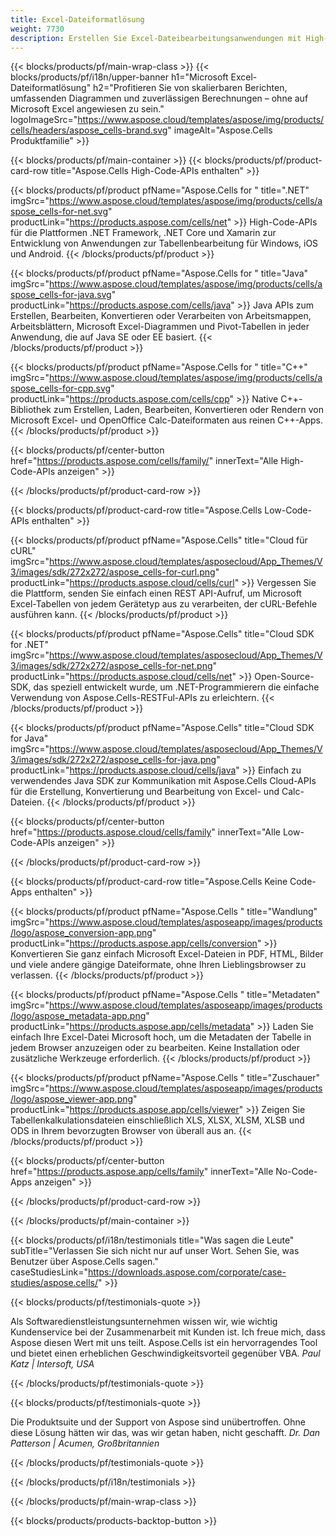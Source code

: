 ```yaml
---
title: Excel-Dateiformatlösung
weight: 7730
description: Erstellen Sie Excel-Dateibearbeitungsanwendungen mit High-Code- oder Low-Code-APIs oder No-Code-Apps, um Excel-Dateien anzuzeigen, zu vergleichen, zu prüfen oder zu konvertieren.
---
```

{{< blocks/products/pf/main-wrap-class >}}
{{< blocks/products/pf/i18n/upper-banner h1="Microsoft Excel-Dateiformatlösung" h2="Profitieren Sie von skalierbaren Berichten, umfassenden Diagrammen und zuverlässigen Berechnungen – ohne auf Microsoft Excel angewiesen zu sein." logoImageSrc="https://www.aspose.cloud/templates/aspose/img/products/cells/headers/aspose_cells-brand.svg" imageAlt="Aspose.Cells Produktfamilie" >}}

{{< blocks/products/pf/main-container >}}
{{< blocks/products/pf/product-card-row title="Aspose.Cells High-Code-APIs enthalten" >}}

{{< blocks/products/pf/product pfName="Aspose.Cells for " title=".NET" imgSrc="https://www.aspose.cloud/templates/aspose/img/products/cells/aspose_cells-for-net.svg" productLink="https://products.aspose.com/cells/net" >}}
High-Code-APIs für die Plattformen .NET Framework, .NET Core und Xamarin zur Entwicklung von Anwendungen zur Tabellenbearbeitung für Windows, iOS und Android.
{{< /blocks/products/pf/product >}}

{{< blocks/products/pf/product pfName="Aspose.Cells for " title="Java" imgSrc="https://www.aspose.cloud/templates/aspose/img/products/cells/aspose_cells-for-java.svg" productLink="https://products.aspose.com/cells/java" >}}
Java APIs zum Erstellen, Bearbeiten, Konvertieren oder Verarbeiten von Arbeitsmappen, Arbeitsblättern, Microsoft Excel-Diagrammen und Pivot-Tabellen in jeder Anwendung, die auf Java SE oder EE basiert.
{{< /blocks/products/pf/product >}}

{{< blocks/products/pf/product pfName="Aspose.Cells for " title="C++" imgSrc="https://www.aspose.cloud/templates/aspose/img/products/cells/aspose_cells-for-cpp.svg" productLink="https://products.aspose.com/cells/cpp" >}}
Native C++-Bibliothek zum Erstellen, Laden, Bearbeiten, Konvertieren oder Rendern von Microsoft Excel- und OpenOffice Calc-Dateiformaten aus reinen C++-Apps.
{{< /blocks/products/pf/product >}}

{{< blocks/products/pf/center-button href="https://products.aspose.com/cells/family/" innerText="Alle High-Code-APIs anzeigen" >}}

{{< /blocks/products/pf/product-card-row >}}

{{< blocks/products/pf/product-card-row title="Aspose.Cells Low-Code-APIs enthalten" >}}

{{< blocks/products/pf/product pfName="Aspose.Cells" title="Cloud für cURL" imgSrc="https://www.aspose.cloud/templates/asposecloud/App_Themes/V3/images/sdk/272x272/aspose_cells-for-curl.png" productLink="https://products.aspose.cloud/cells/curl" >}}
Vergessen Sie die Plattform, senden Sie einfach einen REST API-Aufruf, um Microsoft Excel-Tabellen von jedem Gerätetyp aus zu verarbeiten, der cURL-Befehle ausführen kann.
{{< /blocks/products/pf/product >}}

{{< blocks/products/pf/product pfName="Aspose.Cells" title="Cloud SDK for .NET" imgSrc="https://www.aspose.cloud/templates/asposecloud/App_Themes/V3/images/sdk/272x272/aspose_cells-for-net.png" productLink="https://products.aspose.cloud/cells/net" >}}
Open-Source-SDK, das speziell entwickelt wurde, um .NET-Programmierern die einfache Verwendung von Aspose.Cells-RESTFul-APIs zu erleichtern.
{{< /blocks/products/pf/product >}}

{{< blocks/products/pf/product pfName="Aspose.Cells" title="Cloud SDK for Java" imgSrc="https://www.aspose.cloud/templates/asposecloud/App_Themes/V3/images/sdk/272x272/aspose_cells-for-java.png" productLink="https://products.aspose.cloud/cells/java" >}}
Einfach zu verwendendes Java SDK zur Kommunikation mit Aspose.Cells Cloud-APIs für die Erstellung, Konvertierung und Bearbeitung von Excel- und Calc-Dateien.
{{< /blocks/products/pf/product >}}

{{< blocks/products/pf/center-button href="https://products.aspose.cloud/cells/family" innerText="Alle Low-Code-APIs anzeigen" >}}

{{< /blocks/products/pf/product-card-row >}}

{{< blocks/products/pf/product-card-row title="Aspose.Cells Keine Code-Apps enthalten" >}}

{{< blocks/products/pf/product pfName="Aspose.Cells " title="Wandlung" imgSrc="https://www.aspose.cloud/templates/asposeapp/images/products/logo/aspose_conversion-app.png" productLink="https://products.aspose.app/cells/conversion" >}}
Konvertieren Sie ganz einfach Microsoft Excel-Dateien in PDF, HTML, Bilder und viele andere gängige Dateiformate, ohne Ihren Lieblingsbrowser zu verlassen.
{{< /blocks/products/pf/product >}}

{{< blocks/products/pf/product pfName="Aspose.Cells " title="Metadaten" imgSrc="https://www.aspose.cloud/templates/asposeapp/images/products/logo/aspose_metadata-app.png" productLink="https://products.aspose.app/cells/metadata" >}}
Laden Sie einfach Ihre Excel-Datei Microsoft hoch, um die Metadaten der Tabelle in jedem Browser anzuzeigen oder zu bearbeiten. Keine Installation oder zusätzliche Werkzeuge erforderlich.
{{< /blocks/products/pf/product >}}

{{< blocks/products/pf/product pfName="Aspose.Cells " title="Zuschauer" imgSrc="https://www.aspose.cloud/templates/asposeapp/images/products/logo/aspose_viewer-app.png" productLink="https://products.aspose.app/cells/viewer" >}}
Zeigen Sie Tabellenkalkulationsdateien einschließlich XLS, XLSX, XLSM, XLSB und ODS in Ihrem bevorzugten Browser von überall aus an.
{{< /blocks/products/pf/product >}}

{{< blocks/products/pf/center-button href="https://products.aspose.app/cells/family" innerText="Alle No-Code-Apps anzeigen" >}}

{{< /blocks/products/pf/product-card-row >}}

{{< /blocks/products/pf/main-container >}}

{{< blocks/products/pf/i18n/testimonials title="Was sagen die Leute" subTitle="Verlassen Sie sich nicht nur auf unser Wort. Sehen Sie, was Benutzer über Aspose.Cells sagen." caseStudiesLink="https://downloads.aspose.com/corporate/case-studies/aspose.cells/" >}}

{{< blocks/products/pf/testimonials-quote >}}
<p class="first">
 Als Softwaredienstleistungsunternehmen wissen wir, wie wichtig Kundenservice bei der Zusammenarbeit mit Kunden ist. Ich freue mich, dass Aspose diesen Wert mit uns teilt. Aspose.Cells ist ein hervorragendes Tool und bietet einen erheblichen Geschwindigkeitsvorteil gegenüber VBA.
 <em>
 Paul Katz | Intersoft, USA
 </em>
</p>

{{< /blocks/products/pf/testimonials-quote >}}

{{< blocks/products/pf/testimonials-quote >}}
<p class="second">
 Die Produktsuite und der Support von Aspose sind unübertroffen. Ohne diese Lösung hätten wir das, was wir getan haben, nicht geschafft.
 <em>
 Dr. Dan Patterson | Acumen, Großbritannien
 </em>
</p>

{{< /blocks/products/pf/testimonials-quote >}}

{{< /blocks/products/pf/i18n/testimonials >}}

{{< /blocks/products/pf/main-wrap-class >}}

{{< blocks/products/products-backtop-button >}}
